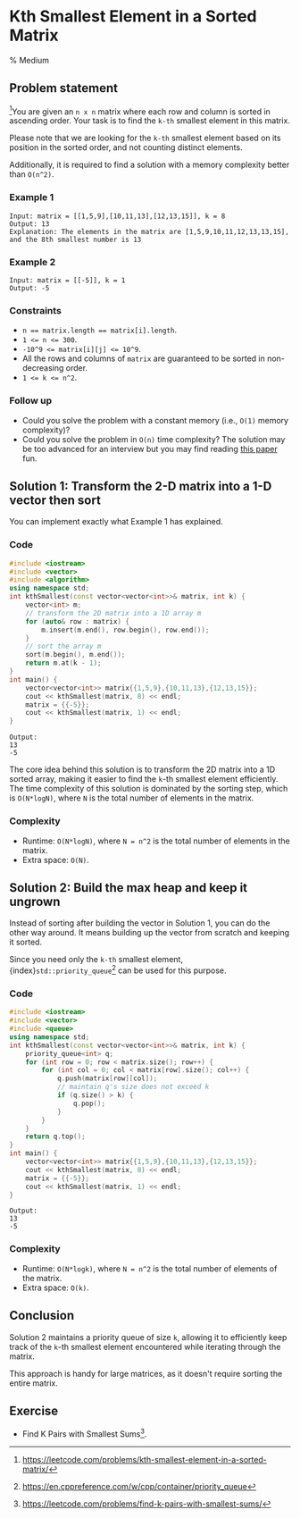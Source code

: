 # Kth Smallest Element in a Sorted Matrix
% Medium 
## Problem statement

[^url]You are given an `n x n` matrix where each row and column is sorted in ascending order. Your task is to find the `k-th` smallest element in this matrix.

Please note that we are looking for the `k-th` smallest element based on its position in the sorted order, and not counting distinct elements.

Additionally, it is required to find a solution with a memory complexity better than `O(n^2)`. 

[^url]: https://leetcode.com/problems/kth-smallest-element-in-a-sorted-matrix/

### Example 1
```text
Input: matrix = [[1,5,9],[10,11,13],[12,13,15]], k = 8
Output: 13
Explanation: The elements in the matrix are [1,5,9,10,11,12,13,13,15], and the 8th smallest number is 13
```

### Example 2
```text
Input: matrix = [[-5]], k = 1
Output: -5
``` 

### Constraints

* `n == matrix.length == matrix[i].length`.
* `1 <= n <= 300`.
* `-10^9 <= matrix[i][j] <= 10^9`.
* All the rows and columns of `matrix` are guaranteed to be sorted in non-decreasing order.
* `1 <= k <= n^2`.
 

### Follow up

* Could you solve the problem with a constant memory (i.e., `O(1)` memory complexity)?
* Could you solve the problem in `O(n)` time complexity? The solution may be too advanced for an interview but you may find reading [this paper](http://www.cse.yorku.ca/~andy/pubs/X+Y.pdf) fun.

## Solution 1: Transform the 2-D matrix into a 1-D vector then sort

You can implement exactly what Example 1 has explained.

### Code

```cpp
#include <iostream>
#include <vector>
#include <algorithm>
using namespace std;
int kthSmallest(const vector<vector<int>>& matrix, int k) {
    vector<int> m;
    // transform the 2D matrix into a 1D array m
    for (auto& row : matrix) {
        m.insert(m.end(), row.begin(), row.end());
    }
    // sort the array m
    sort(m.begin(), m.end());
    return m.at(k - 1);
}
int main() {
    vector<vector<int>> matrix{{1,5,9},{10,11,13},{12,13,15}};
    cout << kthSmallest(matrix, 8) << endl;
    matrix = {{-5}};
    cout << kthSmallest(matrix, 1) << endl;
}
```
```text
Output:
13
-5
```

The core idea behind this solution is to transform the 2D matrix into a 1D sorted array, making it easier to find the `k`-th smallest element efficiently. The time complexity of this solution is dominated by the sorting step, which is `O(N*logN)`, where `N` is the total number of elements in the matrix.

### Complexity

* Runtime: `O(N*logN)`, where `N = n^2` is the total number of elements in the matrix.
* Extra space: `O(N)`.

## Solution 2: Build the max heap and keep it ungrown

Instead of sorting after building the vector in Solution 1, you can do the other way around. It means building up the vector from scratch and keeping it sorted. 

Since you need only the `k-th` smallest element, {index}`std::priority_queue`[^pq] can be used for this purpose.

[^pq]: https://en.cppreference.com/w/cpp/container/priority_queue

### Code
```cpp
#include <iostream>
#include <vector>
#include <queue>
using namespace std;
int kthSmallest(const vector<vector<int>>& matrix, int k) {
    priority_queue<int> q;
    for (int row = 0; row < matrix.size(); row++) {
        for (int col = 0; col < matrix[row].size(); col++) {
            q.push(matrix[row][col]);
            // maintain q's size does not exceed k
            if (q.size() > k) {
                q.pop();
            }
        }
    }
    return q.top();
}
int main() {
    vector<vector<int>> matrix{{1,5,9},{10,11,13},{12,13,15}};
    cout << kthSmallest(matrix, 8) << endl;
    matrix = {{-5}};
    cout << kthSmallest(matrix, 1) << endl;
}
```
```text
Output:
13
-5
```

### Complexity

* Runtime: `O(N*logk)`, where `N = n^2` is the total number of elements of the matrix.
* Extra space: `O(k)`.


## Conclusion

Solution 2 maintains a priority queue of size `k`, allowing it to efficiently keep track of the `k`-th smallest element encountered while iterating through the matrix. 

This approach is handy for large matrices, as it doesn't require sorting the entire matrix. 

<!-- ## Solution 3: Binary search

Since the matrix is somehow sorted, you can perform the binary search algorithm. 

But the criteria for the searching is not the value of the element `x` of interest; it is the number of elements that less than or equal to `x` must be exactly `k`. You can use {index}`std::upper_bound`[^upp] for this purpose.

[^upp]: https://en.cppreference.com/w/cpp/algorithm/upper_bound

### Code
```cpp
#include <iostream>
#include <vector>
#include <algorithm>
using namespace std;

//! @return the number of elements in the matrix less than or equal to x
int countLessOrEqual(const vector<vector<int>>& matrix, int x) {
    int count = 0;
    for (const auto& row : matrix) {
        // count the number of target elements in this sorted row
        count += upper_bound(row.begin(), row.end(), x) - row.begin();
    }
    return count;
}
int kthSmallest(vector<vector<int>>& matrix, int k) {   
    // the first element in the matrix
    int left = matrix.front().front();
    // the last element in the matrix
    int right = matrix.back().back();
    while (left <= right) {
        int mid = left + (right - left) / 2;
        if (countLessOrEqual(matrix, mid) >= k) {
            right = mid - 1;
        } else {
            left = mid + 1; 
        }
    }
    return left;
}
int main() {
    vector<vector<int>> matrix{{1,5,9},{10,11,13},{12,13,15}};
    cout << kthSmallest(matrix, 8) << endl;
    matrix = {{-5}};
    cout << kthSmallest(matrix, 1) << endl;
}
```
```text
Output:
13
-5
```

This solution utilizes binary search along with a counting mechanism to find the kth smallest element in a sorted matrix. The `countLessOrEqual` function counts the number of elements less than or equal to a given value `x` in the matrix, leveraging the fact that each row in the matrix is sorted. 

The `kthSmallest` function then utilizes binary search to find the smallest value `mid` such that the number of elements less than or equal to `mid` is greater than or equal to `k`. 

This approach effectively narrows down the search space by iteratively adjusting the search range based on the count of elements, ultimately identifying the kth smallest element efficiently.

### Complexity

1. In each iteration of the binary search, the `countLessOrEqual` function is called. This function iterates through each row of the matrix and performs an `upper_bound` operation on that row. The `upper_bound` operation has a time complexity of `O(logn)` for each row, where `n` is the number of elements in a row. The worst-case time complexity of the `countLessOrEqual` function is `O(n*logn)` for a single call.

2. In the binary search, the search range is continuously halved with each iteration. Therefore, the number of binary search iterations required to converge to the final answer is `O(log(max-min))`, where `max` and `min` are the maximum and minimum possible values in the matrix.

3. Combining the above points, the overall time complexity of the `kthSmallest` function is `O(log(max-min)) * O(n*logn)`.

In summary:

* Runtime: `O(n*logn*log(max -min))`, where `n` is the number of rows/columns of the matrix, `max` and `min` are the maximum and minimum possible values in the matrix.
* Extra space: `O(1)`. -->

## Exercise
- Find K Pairs with Smallest Sums[^ex].

[^ex]: https://leetcode.com/problems/find-k-pairs-with-smallest-sums/